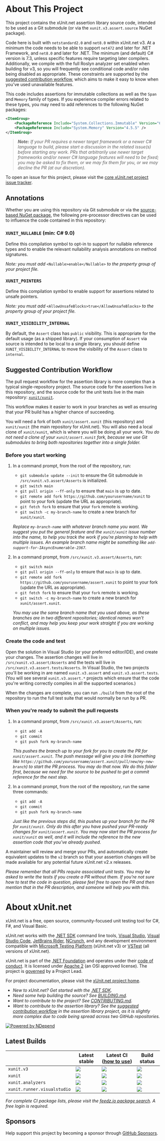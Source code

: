 # About This Project

This project contains the xUnit.net assertion library source code, intended to be used as a Git submodule (or via the `xunit.v3.assert.source` NuGet package).

Code here is built with `netstandard2.0` and `net8.0` within xUnit.net v3. At a minimum the code needs to be able to support `net472` and later for .NET Framework, and `net8.0` and later for .NET. The minimum (and default) C# version is 7.3, unless specific features require targeting later compilers. Additionally, we compile with the full Roslyn analyzer set enabled when building for v3, so you will frequently see conditional code and/or rules being disabled as appropriate. These constraints are supported by the [suggested contribution workflow](#suggested-contribution-workflow), which aims to make it easy to know when you've used unavailable features.

This code includes assertions for immutable collections as well as the `Span` and `Memory` family of types. If you experience compiler errors related to these types, you may need to add references to the following NuGet packages:

```xml
<ItemGroup>
    <PackageReference Include="System.Collections.Immutable" Version="6.0.0" />
    <PackageReference Include="System.Memory" Version="4.5.5" />
</ItemGroup>
```

> _**Note:** If your PR requires a newer target framework or a newer C# language to build, please start a discussion in the related issue(s) before starting any work. PRs that arbitrarily use newer target frameworks and/or newer C# language features will need to be fixed; you may be asked to fix them, or we may fix them for you, or we may decline the PR (at our discretion)._

To open an issue for this project, please visit the [core xUnit.net project issue tracker](https://github.com/xunit/xunit/issues).

## Annotations

Whether you are using this repository via Git submodule or via the [source-based NuGet package](https://www.nuget.org/packages/xunit.assert.source), the following pre-processor directives can be used to influence the code contained in this repository:

### `XUNIT_NULLABLE` (min: C# 9.0)

Define this compilation symbol to opt-in to support for nullable reference types and to enable the relevant nullability analysis annotations on method signatures.

_Note: you must add_ `<Nullable>enable</Nullable>` _to the property group of your project file._

### `XUNIT_POINTERS`

Define this compilation symbol to enable support for assertions related to unsafe pointers.

_Note: you must add_ `<AllowUnsafeBlocks>true</AllowUnsafeBlocks>` _to the property group of your project file._

### `XUNIT_VISIBILITY_INTERNAL`

By default, the `Assert` class has `public` visibility. This is appropriate for the default usage (as a shipped library). If your consumption of `Assert` via source is intended to be local to a single library, you should define `XUNIT_VISIBILITY_INTERNAL` to move the visibility of the `Assert` class to `internal`.

## Suggested Contribution Workflow

The pull request workflow for the assertion library is more complex than a typical single-repository project. The source code for the assertions live in this repository, and the source code for the unit tests live in the main repository: [`xunit/xunit`](https://github.com/xunit/xunit).

This workflow makes it easier to work in your branches as well as ensuring that your PR build has a higher chance of succeeding.

You will need a fork of both `xunit/assert.xunit` (this repository) and `xunit/xunit` (the main repository for xUnit.net). You will also need a local clone of `xunit/xunit`, which is where you will be doing all your work. _You do not need a clone of your `xunit/assert.xunit` fork, because we use Git submodules to bring both repositories together into a single folder._

### Before you start working

1. In a command prompt, from the root of the repository, run:

   * `git submodule update --init` to ensure the Git submodule in `/src/xunit.v3.assert/Asserts` is initialized.
   * `git switch main`
   * `git pull origin --ff-only` to ensure that `main` is up to date.
   * `git remote add fork https://github.com/yourusername/xunit` to point to your fork (update the URL as appropriate).
   * `git fetch fork` to ensure that your `fork` remote is working.
   * `git switch -c my-branch-name` to create a new branch for `xunit/xunit`.

   _Replace `my-branch-name` with whatever branch name you want. We suggest you put the general feature and the `xunit/xunit` issue number into the name, to help you track the work if you're planning to help with multiple issues. An example branch name might be something like `add-support-for-IAsyncEnumerable-2367`._

1. In a command prompt, from `/src/xunit.v3.assert/Asserts`, run:

   * `git switch main`
   * `git pull origin --ff-only` to ensure that `main` is up to date.
   * `git remote add fork https://github.com/yourusername/assert.xunit` to point to your fork (update the URL as appropriate).
   * `git fetch fork` to ensure that your `fork` remote is working.
   * `git switch -c my-branch-name` to create a new branch for `xunit/assert.xunit`.

   _You may use the same branch name that you used above, as these branches are in two different repositories; identical names won't conflict, and may help you keep your work straight if you are working on multiple issues._

### Create the code and test

Open the solution in Visual Studio (or your preferred editor/IDE), and create your changes. The assertion changes will live in `/src/xunit.v3.assert/Asserts` and the tests will live in `/src/xunit.v3.assert.tests/Asserts`. In Visual Studio, the two projects you'll be working in are named `xunit.v3.assert` and `xunit.v3.assert.tests`. (You will see several `xunit.v3.assert.*` projects which ensure that the code you're writing correctly compiles in all the supported scenarios.)

When the changes are complete, you can run `./build` from the root of the repository to run the full test suite that would normally be run by a PR.

### When you're ready to submit the pull requests

1. In a command prompt, from `/src/xunit.v3.assert/Asserts`, run:

   * `git add -A`
   * `git commit`
   * `git push fork my-branch-name`

   _This pushes the branch up to your fork for you to create the PR for `xunit/assert.xunit`. The push message will give you a link (something like `https://github.com/yourusername/assert.xunit/pull/new/my-new-branch`) to start the PR process. You may do that now. We do this folder first, because we need for the source to be pushed to get a commit reference for the next step._

1. In a command prompt, from the root of the repository, run the same three commands:

   * `git add -A`
   * `git commit`
   * `git push fork my-branch-name`

   _Just like the previous steps did, this pushes up your branch for the PR for `xunit/xunit`. Only do this after you have pushed your PR-ready changes for `xunit/assert.xunit`. You may now start the PR process for `xunit/xunit` as well, and it will include the reference to the new assertion code that you've already pushed._

A maintainer will review and merge your PRs, and automatically create equivalent updates to the `v2` branch so that your assertion changes will be made available for any potential future xUnit.net v2.x releases.

_Please remember that all PRs require associated unit tests. You may be asked to write the tests if you create a PR without them. If you're not sure how to test the code in question, please feel free to open the PR and then mention that in the PR description, and someone will help you with this._

# About xUnit.net

xUnit.net is a free, open source, community-focused unit testing tool for C#, F#, and Visual Basic.

xUnit.net works with the [.NET SDK](https://dotnet.microsoft.com/download) command line tools, [Visual Studio](https://visualstudio.microsoft.com/), [Visual Studio Code](https://code.visualstudio.com/), [JetBrains Rider](https://www.jetbrains.com/rider/), [NCrunch](https://www.ncrunch.net/), and any development environment compatible with [Microsoft Testing Platform](https://learn.microsoft.com/dotnet/core/testing/microsoft-testing-platform-intro) (xUnit.net v3) or [VSTest](https://github.com/microsoft/vstest) (all versions of xUnit.net).

xUnit.net is part of the [.NET Foundation](https://www.dotnetfoundation.org/) and operates under their [code of conduct](https://www.dotnetfoundation.org/code-of-conduct). It is licensed under [Apache 2](https://opensource.org/licenses/Apache-2.0) (an OSI approved license). The project is [governed](https://xunit.net/governance) by a Project Lead.

For project documentation, please visit the [xUnit.net project home](https://xunit.net/).

* _New to xUnit.net? Get started with the [.NET SDK](https://xunit.net/docs/getting-started/v3/getting-started)._
* _Need some help building the source? See [BUILDING.md](https://github.com/xunit/xunit/tree/main/BUILDING.md)._
* _Want to contribute to the project? See [CONTRIBUTING.md](https://github.com/xunit/.github/tree/main/CONTRIBUTING.md)._
* _Want to contribute to the assertion library? See the [suggested contribution workflow](https://github.com/xunit/assert.xunit/tree/main/README.md#suggested-contribution-workflow) in the assertion library project, as it is slightly more complex due to code being spread across two GitHub repositories._

[![Powered by NDepend](https://raw.github.com/xunit/media/main/powered-by-ndepend-transparent.png)](http://www.ndepend.com/)

## Latest Builds

|                             | Latest stable                                                                                                                            | Latest CI ([how to use](https://xunit.net/docs/using-ci-builds))                                                                                                                                                                          | Build status
| --------------------------- | ---------------------------------------------------------------------------------------------------------------------------------------- | ------------------------------------------------------------------------------------------------------------------------------------------------------------------------------------------------------------------------ | ------------
| `xunit.v3`                  | [![](https://img.shields.io/nuget/v/xunit.v3.svg?logo=nuget)](https://www.nuget.org/packages/xunit.v3)                                   | [![](https://img.shields.io/badge/endpoint.svg?url=https://f.feedz.io/xunit/xunit/shield/xunit.v3/latest&color=f58142)](https://feedz.io/org/xunit/repository/xunit/packages/xunit.v3)                                   | [![](https://img.shields.io/endpoint.svg?url=https://actions-badge.atrox.dev/xunit/xunit/badge%3Fref%3Dmain&amp;label=build)](https://actions-badge.atrox.dev/xunit/xunit/goto?ref=main)
| `xunit`                     | [![](https://img.shields.io/nuget/v/xunit.svg?logo=nuget)](https://www.nuget.org/packages/xunit)                                         | [![](https://img.shields.io/badge/endpoint.svg?url=https://f.feedz.io/xunit/xunit/shield/xunit/latest&color=f58142)](https://feedz.io/org/xunit/repository/xunit/packages/xunit)                                         | [![](https://img.shields.io/endpoint.svg?url=https://actions-badge.atrox.dev/xunit/xunit/badge%3Fref%3Dv2&amp;label=build)](https://actions-badge.atrox.dev/xunit/xunit/goto?ref=v2)
| `xunit.analyzers`           | [![](https://img.shields.io/nuget/v/xunit.analyzers.svg?logo=nuget)](https://www.nuget.org/packages/xunit.analyzers)                     | [![](https://img.shields.io/badge/endpoint.svg?url=https://f.feedz.io/xunit/xunit/shield/xunit.analyzers/latest&color=f58142)](https://feedz.io/org/xunit/repository/xunit/packages/xunit.analyzers)                     | [![](https://img.shields.io/endpoint.svg?url=https://actions-badge.atrox.dev/xunit/xunit.analyzers/badge%3Fref%3Dmain&amp;label=build)](https://actions-badge.atrox.dev/xunit/xunit.analyzers/goto?ref=main)
| `xunit.runner.visualstudio` | [![](https://img.shields.io/nuget/v/xunit.runner.visualstudio.svg?logo=nuget)](https://www.nuget.org/packages/xunit.runner.visualstudio) | [![](https://img.shields.io/badge/endpoint.svg?url=https://f.feedz.io/xunit/xunit/shield/xunit.runner.visualstudio/latest&color=f58142)](https://feedz.io/org/xunit/repository/xunit/packages/xunit.runner.visualstudio) | [![](https://img.shields.io/endpoint.svg?url=https://actions-badge.atrox.dev/xunit/visualstudio.xunit/badge%3Fref%3Dmain&amp;label=build)](https://actions-badge.atrox.dev/xunit/visualstudio.xunit/goto?ref=main)

*For complete CI package lists, please visit the [feedz.io package search](https://feedz.io/org/xunit/repository/xunit/search). A free login is required.*

## Sponsors

Help support this project by becoming a sponsor through [GitHub Sponsors](https://github.com/sponsors/xunit).
